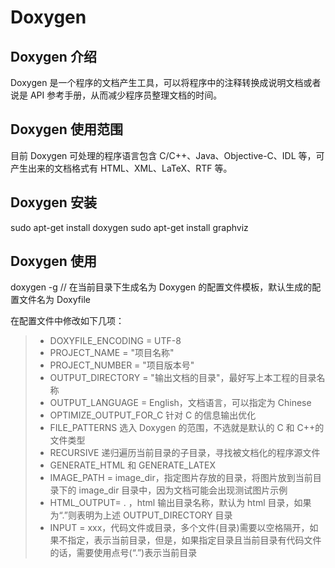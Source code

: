 # Doxygen

## Doxygen 介绍

Doxygen 是一个程序的文档产生工具，可以将程序中的注释转换成说明文档或者说是 API 参考手册，从而减少程序员整理文档的时间。

## Doxygen 使用范围

目前 Doxygen 可处理的程序语言包含 C/C++、Java、Objective-C、IDL 等，可产生出来的文档格式有 HTML、XML、LaTeX、RTF 等。

## Doxygen 安装

sudo apt-get install doxygen
sudo apt-get install graphviz

## Doxygen 使用

doxygen -g // 在当前目录下生成名为 Doxygen 的配置文件模板，默认生成的配置文件名为 Doxyfile

在配置文件中修改如下几项：

> - DOXYFILE_ENCODING = UTF-8
> - PROJECT_NAME = "项目名称"
> - PROJECT_NUMBER = "项目版本号"
> - OUTPUT_DIRECTORY = "输出文档的目录"，最好写上本工程的目录名称
> - OUTPUT_LANGUAGE = English，文档语言，可以指定为 Chinese
> - OPTIMIZE_OUTPUT_FOR_C 针对 C 的信息输出优化
> - FILE_PATTERNS 选入 Doxygen 的范围，不选就是默认的 C 和 C++的文件类型
> - RECURSIVE 递归遍历当前目录的子目录，寻找被文档化的程序源文件
> - GENERATE_HTML 和 GENERATE_LATEX
> - IMAGE_PATH = image_dir，指定图片存放的目录，将图片放到当前目录下的 image_dir 目录中，因为文档可能会出现测试图片示例
> - HTML_OUTPUT= . ，html 输出目录名称，默认为 html 目录，如果为“.”则表明为上述 OUTPUT_DIRECTORY 目录
> - INPUT = xxx，代码文件或目录，多个文件(目录)需要以空格隔开，如果不指定，表示当前目录，但是，如果指定目录且当前目录有代码文件的话，需要使用点号(“.”)表示当前目录
